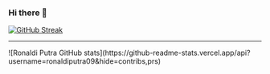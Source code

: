 ### Hi there 👋

<!--
**ronaldiputra09/ronaldiputra09** is a ✨ _special_ ✨ repository because its `README.md` (this file) appears on your GitHub profile.

Here are some ideas to get you started:

- 🔭 I’m currently working on ...
- 🌱 I’m currently learning ...
- 👯 I’m looking to collaborate on ...
- 🤔 I’m looking for help with ...
- 💬 Ask me about ...
- 📫 How to reach me: ...
- 😄 Pronouns: ...
- ⚡ Fun fact: ...
-->

[![GitHub Streak](https://streak-stats.demolab.com?user=ronaldiputra09&theme=dark&locale=id&date_format=j%20M%5B%20Y%5D)](https://git.io/streak-stats)
<hr>
![Ronaldi Putra GitHub stats](https://github-readme-stats.vercel.app/api?username=ronaldiputra09&hide=contribs,prs)
